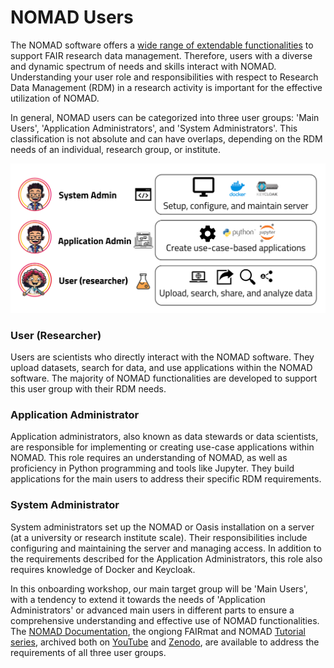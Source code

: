 # NOMAD Users

The NOMAD software offers a [wide range of extendable functionalities](./M1_1_RDM_with_NOMAD.md) to support FAIR research data management. Therefore, users with a diverse and dynamic spectrum of needs and skills interact with NOMAD. Understanding your user role and responsibilities with respect to Research Data Management (RDM) in a research activity is important for the effective utilization of NOMAD.

In general, NOMAD users can be categorized into three user groups: 'Main Users', 'Application Administrators', and 'System Administrators'. This classification is not absolute and can have overlaps, depending on the RDM needs of an individual, research group, or institute.

![NOMAD users](./images/nomad_users.png)

### User (Researcher)
Users are scientists who directly interact with the NOMAD software. They upload datasets, search for data, and use applications within the NOMAD software. The majority of NOMAD functionalities are developed to support this user group with their RDM needs.

### Application Administrator
Application administrators, also known as data stewards or data scientists, are responsible for implementing or creating use-case applications within NOMAD. This role requires an understanding of NOMAD, as well as proficiency in Python programming and tools like Jupyter. They build applications for the main users to address their specific RDM requirements.

### System Administrator
System administrators set up the NOMAD or Oasis installation on a server (at a university or research institute scale). Their responsibilities include configuring and maintaining the server and managing access. In addition to the requirements described for the Application Administrators, this role also requires knowledge of Docker and Keycloak.

In this onboarding workshop, our main target group will be 'Main Users', with a tendency to extend it towards the needs of 'Application Administrators' or advanced main users in different parts to ensure a comprehensive understanding and effective use of NOMAD functionalities. The [NOMAD Documentation](https://nomad-lab.eu/prod/v1/docs/index.html), the ongiong FAIRmat and NOMAD [Tutorial series](https://www.fairmat-nfdi.eu/fairmat/outreach-fairmat/tutorials-fairmat), archived both on [YouTube](https://www.youtube.com/@TheNOMADLaboratory/videos) and [Zenodo](https://zenodo.org/communities/fairmat_nfdi/records?q=&f=resource_type%3Avideo&l=list&p=1&s=10&sort=newest), are available to address the requirements of all three user groups.
